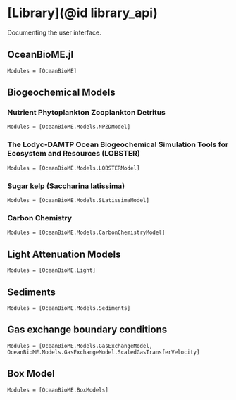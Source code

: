 # [Library](@id library_api)

Documenting the user interface.

## OceanBioME.jl
```@autodocs
Modules = [OceanBioME]
```

## Biogeochemical Models

### Nutrient Phytoplankton Zooplankton Detritus

```@autodocs
Modules = [OceanBioME.Models.NPZDModel]
```

### The Lodyc-DAMTP Ocean Biogeochemical Simulation Tools for Ecosystem and Resources (LOBSTER)

```@autodocs
Modules = [OceanBioME.Models.LOBSTERModel]
```

### Sugar kelp (Saccharina latissima)

```@autodocs
Modules = [OceanBioME.Models.SLatissimaModel]
```

### Carbon Chemistry 

```@autodocs
Modules = [OceanBioME.Models.CarbonChemistryModel]
```

## Light Attenuation Models

```@autodocs
Modules = [OceanBioME.Light]
```

## Sediments

```@autodocs
Modules = [OceanBioME.Models.Sediments]
```

## Gas exchange boundary conditions

```@autodocs
Modules = [OceanBioME.Models.GasExchangeModel, OceanBioME.Models.GasExchangeModel.ScaledGasTransferVelocity]
```

## Box Model

```@autodocs
Modules = [OceanBioME.BoxModels]
```
